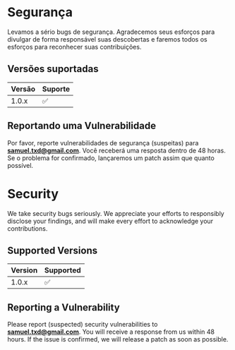 # Segurança

Levamos a sério bugs de segurança. Agradecemos seus esforços para divulgar de forma responsável suas descobertas e 
faremos todos os esforços para reconhecer suas contribuições.

## Versões suportadas

| Versão | Suporte            |
| ------ | ------------------ |
| 1.0.x  | :white_check_mark: |

## Reportando uma Vulnerabilidade

Por favor, reporte vulnerabilidades de segurança (suspeitas) para
**[samuel.txd@gmail.com](mailto:samuel.txd@gmail.com)**. Você receberá uma resposta dentro de 48 horas. Se o problema
for confirmado, lançaremos um patch assim que quanto possível.

# Security

We take security bugs seriously. We appreciate your efforts to responsibly disclose your findings, and will make every 
effort to acknowledge your contributions.

## Supported Versions

| Version | Supported          |
| ------- | ------------------ |
| 1.0.x   | :white_check_mark: |

## Reporting a Vulnerability

Please report (suspected) security vulnerabilities to **[samuel.txd@gmail.com](mailto:samuel.txd@gmail.com)**. You will 
receive a response from us within 48 hours. If the issue is confirmed, we will release a patch as soon as possible.


